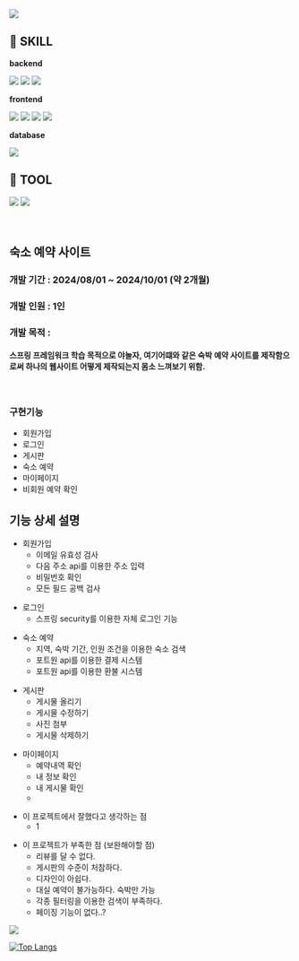 
<img src="https://capsule-render.vercel.app/api?type=waving&color=BDBDC8&height=150&section=header"/>

## 🔨 SKILL
<div>
  <p><strong>backend</strong></p>
  <img src="https://img.shields.io/badge/java-007396?style=for-the-badge&logo=java&logoColor=white">
  <img src="https://img.shields.io/badge/spring-6DB33F?style=for-the-badge&logo=spring&logoColor=white">
  <img src="https://img.shields.io/badge/mybatis-000000?style=for-the-badge&logo=mybatist&logoColor=black">
</div>

<div>
  <p><strong>frontend</strong></p>
  <img src="https://img.shields.io/badge/html5-E34F26?style=for-the-badge&logo=html5&logoColor=white">
  <img src="https://img.shields.io/badge/css-1572B6?style=for-the-badge&logo=css3&logoColor=white">
  <img src="https://img.shields.io/badge/javascript-F7DF1E?style=for-the-badge&logo=javascript&logoColor=black">
  <img src="https://img.shields.io/badge/thymeleaf-005F0F?style=for-the-badge&logo=thymeleaf&logoColor=white">
</div>

<div>
  <p><strong>database</strong></p>
    <img src="https://img.shields.io/badge/h2-005F0F?style=for-the-badge&logo=h2&logoColor=white">
</div>

## 🔨 TOOL
<div>
    <img src="https://img.shields.io/badge/IntelliJIDEA-000000?style=for-the-badge&logo=IntelliJIDEA&logoColor=white">
    <img src="https://img.shields.io/badge/visualstudiocode-007ACC?style=for-the-badge&logo=visualstudiocode&logoColor=white"> 
</div>

<br>
<br>

## 숙소 예약 사이트

<div>
  <h3>개발 기간 : 2024/08/01 ~ 2024/10/01 (약 2개월)</h3>
  <h3>개발 인원 : 1인</h3>
  <h3>개발 목적 : </h3>
<h4>
스프링 프레임워크 학습 목적으로 야놀자, 여기어떄와 같은 숙박 예약 사이트를 제작함으로써 하나의 웹사이트 어떻게 제작되는지 몸소 느껴보기 위함.
</h4>
  <br>
  
</div>

<div>
  <h3>구현기능</h3>
  <ul>
    <li>회원가입</li>
    <li>로그인</li>
    <li>게시판</li>
    <li>숙소 예약</li>
    <li>마이페이지</li>
    <li>비회원 예약 확인</li>
  </ul>
</div>

## 기능 상세 설명

<div>

+ 회원가입
    + 이메일 유효성 검사
    + 다음 주소 api를 이용한 주소 입력
    + 비밀번호 확인
    + 모든 필드 공백 검사

</div>

<div>

+ 로그인
  + 스프링 security를 이용한 자체 로그인 기능

</div>


<div>

+ 숙소 예약
  + 지역, 숙박 기간, 인원 조건을 이용한 숙소 검색
  + 포트원 api를 이용한 결제 시스템
  + 포트원 api를 이용한 환불 시스템

</div>



<div>

+ 게시판
    + 게시물 올리기
    + 게시물 수정하기
    + 사진 첨부
    + 게시물 삭제하기

</div>

<div>

+ 마이페이지
    + 예약내역 확인
    + 내 정보 확인
    + 내 게시물 확인
    + 

</div>

<div>

+ 이 프로젝트에서 잘했다고 생각하는 점
  + 1

</div>

<div>

+ 이 프로젝트가 부족한 점 (보완해야할 점)
  + 리뷰를 달 수 없다.
  + 게시판의 수준이 처참하다.
  + 디자인이 아쉽다.
  + 대실 예약이 불가능하다. 숙박만 가능
  + 각종 필터링을 이용한 검색이 부족하다.
  + 페이징 기능이 없다..?
</div>

<img src="https://capsule-render.vercel.app/api?type=waving&color=BDBDC8&height=150&section=footer"/>




[![Top Langs](https://github-readme-stats.vercel.app/api/top-langs/?username=hyc4841)](https://github.com/anuraghazra/github-readme-stats)

